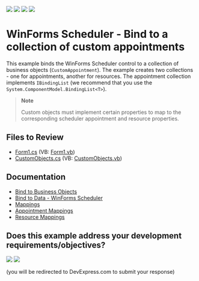 <!-- default badges list -->
![](https://img.shields.io/endpoint?url=https://codecentral.devexpress.com/api/v1/VersionRange/128633828/18.1.3%2B)
[![](https://img.shields.io/badge/Open_in_DevExpress_Support_Center-FF7200?style=flat-square&logo=DevExpress&logoColor=white)](https://supportcenter.devexpress.com/ticket/details/E750)
[![](https://img.shields.io/badge/📖_How_to_use_DevExpress_Examples-e9f6fc?style=flat-square)](https://docs.devexpress.com/GeneralInformation/403183)
[![](https://img.shields.io/badge/💬_Leave_Feedback-feecdd?style=flat-square)](#does-this-example-address-your-development-requirementsobjectives)
<!-- default badges end -->
# WinForms Scheduler - Bind to a collection of custom appointments

This example binds the WinForms Scheduler control to a collection of business objects (`CustomAppointment`). The example creates two collections - one for appointments, another for resources. The appointment collection implements `IBindingList` (we recommend that you use the `System.ComponentModel.BindingList<T>`).

> **Note**
>
> Custom objects must implement certain properties to map to the corresponding scheduler appointment and resource properties.


## Files to Review

* [Form1.cs](./CS/CustomObjectsBinding/Form1.cs) (VB: [Form1.vb](./VB/CustomObjectsBinding/Form1.vb))
* [CustomObjects.cs](./CS/CustomObjectsBinding/CustomObjects.cs) (VB: [CustomObjects.vb](./VB/CustomObjectsBinding/CustomObjects.vb))


## Documentation

* [Bind to Business Objects](https://docs.devexpress.com/WindowsForms/9606/controls-and-libraries/scheduler/data-binding/data-sources/business-objects)
* [Bind to Data - WinForms Scheduler](https://docs.devexpress.com/WindowsForms/8386/controls-and-libraries/scheduler/data-binding)
* [Mappings](https://docs.devexpress.com/WindowsForms/15468/controls-and-libraries/scheduler/data-binding/mappings)
* [Appointment Mappings](https://docs.devexpress.com/WindowsForms/17132/controls-and-libraries/scheduler/data-binding/mappings/appointment-mappings)
* [Resource Mappings](https://docs.devexpress.com/WindowsForms/17133/controls-and-libraries/scheduler/data-binding/mappings/resource-mappings)
<!-- feedback -->
## Does this example address your development requirements/objectives?

[<img src="https://www.devexpress.com/support/examples/i/yes-button.svg"/>](https://www.devexpress.com/support/examples/survey.xml?utm_source=github&utm_campaign=winforms-scheduler-bind-to-custom-objects&~~~was_helpful=yes) [<img src="https://www.devexpress.com/support/examples/i/no-button.svg"/>](https://www.devexpress.com/support/examples/survey.xml?utm_source=github&utm_campaign=winforms-scheduler-bind-to-custom-objects&~~~was_helpful=no)

(you will be redirected to DevExpress.com to submit your response)
<!-- feedback end -->
